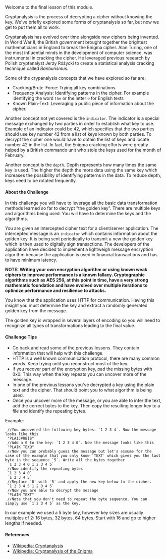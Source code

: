 Welcome to the final lesson of this module.

Cryptanalysis is the process of decrypting a cipher without knowing the key. We've briefly explored some forms of cryptanalysis so far, but now we get to put them all to work. 

Cryptanalysis has evolved over time alongside new ciphers being invented. In World War II, the British government brought together the brightest mathematicians in England to break the Enigma cipher. Alan Turing, one of the most influential minds in the development of computer science, was instrumental in cracking the cipher. He leveraged previous research by Polish cryptanalyst Jerzy Różycki to create a statistical analysis cracking technique called *Banburismus*.  

Some of the crypanalysis concepts that we have explored so far are:

- Cracking/Brute-Force: Trying all key combinations
- Frequency Analysis: Identifying patterns in the cipher. For example identifying the word `the` or the letter `e` for English texts
- Known Plain-Text: Leveraging a public piece of information about the cipher.

Another concept not yet covered is the `indicator`. The indicator is a special message exchanged by two parties in order to establish what key to use. Example of an indicator could be 42, which specifies that the two parties should use key number 42 from a list of keys known by both parties. To decrypt the cipher one would have to obtain the list of keys and locate number 42 in the list. In fact, the Enigma cracking efforts were greatly helped by a British commando unit who stole the keys used for the month of February. 

Another concept is the `depth`. Depth represents how many times the same key is used. The higher the depth the more data using the same key which increases the possibility of identifying patterns in the data. To reduce depth, keys need to be rotated frequently. 



#### About the Challenge

In this challenge you will have to leverage all the basic data transformation methods learned so far to decrypt "the golden key". There are multiple keys and algorithms being used. You will have to determine the keys and the algorithms.

You are given an intercepted cipher text for a client/server application. The intercepted message is an `indicator` which contains information about the golden key. It is being sent periodically to transmit a new the golden key which is then used to digitally sign transactions. The developers of the application have decided to implement a lightweigh message encryption algorithm because the application is used in financial transactions and has to have minimum latency.

**NOTE: Writing your own encryption algorithm or using known weak ciphers to improve performance is a known fallacy. Cryptographic algorithms such as AES 256, at this point in time, have a very strong mathematic foundation and have evolved over multiple iterations to optimize performance and resilience to attacks.**

You know that the application uses HTTP for communication. Having this insight you must determine the key and extract a randomly generated golden key from the message. 

The golden key is wrapped in several layers of encoding so you will need to recognize all types of transformations leading to the final value.

#### Challenge Tips

- Go back and read some of the previous lessons. They contain information that will help with this challenge.
- HTTP is a well known communication protocol, there are many common words. Keep trying until you reconstruct most of the key.
- If you recover part of the encryption key, pad the missing bytes with 0x0. This way when the key repeats you can uncover more of the message.
- In one of the previous lessons you've decrypted a key using the plain text and the cipher. That should point you to what algorithm is being used.
- Once you uncover more of the message, or you are able to infer the text, add the correct bytes to the key. Then copy the resulting longer key to a file and identify the repeating bytes.

Example:

     //You uncovered the following key bytes: `1 2 3 4`. Now the message looks like this
     "PLAIJ#UB]S"
     //Add a 0 to the key: `1 2 3 4 0`. Now the message looks like this
     "PLAIK TEXQ"
     //Now you can probably guess the message but let's assume for the sake of the example that you only know 'TEXT' which gives you the last byte in the sequence `5`. Write all the bytes together
     `1 2 3 4 0 1 2 3 4 5`
     //Now identify the repeating bytes
     `1 2 3 4 0`
     `1 2 3 4 5`
     //Replace `0` with `5` and apply the new key below to the cipher.
     `1 2 3 4 5 1 2 3 4 5`
     //Now you are able to decrypt the message
     "PLAIN TEXT"
     //Note that you don't need to repeat the byte sequence. You can simply use `1 2 3 4 5` as the key.
    
In our example we used a 5 byte key, however key sizes are usually multiples of 2: 16 bytes, 32 bytes, 64 bytes. Start with 16 and go to higher lengths if needed.


#### References

- [Wikipedia: Cryptanalysis](https://en.wikipedia.org/wiki/Cryptanalysis)
- [Wikipedia: Cryptanalysis of the Enigma](https://en.wikipedia.org/wiki/Cryptanalysis_of_the_Enigma)